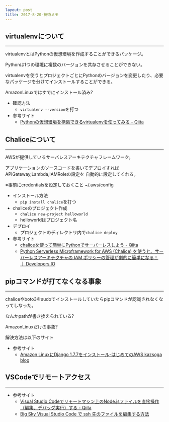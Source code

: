 ```yaml
---
layout: post
title: 2017-8-20-技術メモ
---
```


## virtualenvについて
---
virtualenvとはPythonの仮想環境を作成することができるパッケージ。

Pythonは1つの環境に複数のバージョンを共存させることができない。

virtualenvを使うとプロジェクトごとにPythonのバージョンを変更したり、必要なパッケージを分けてインストールすることができる。

AmazonLinuxではすでにインストール済み?

- 確認方法
    - `virtualenv --version`を打つ
- 参考サイト
    - [Pythonの仮想環境を構築できるvirtualenvを使ってみる - Qiita](http://qiita.com/H-A-L/items/5d5a2ef73be8d140bdf3)

## Chaliceについて
---

AWSが提供しているサーバレスアーキテクチャフレームワーク。

アプリケーションのソースコードを書いてデプロイすればAPIGateway,Lambda,IAMRoleの設定を
自動的に設定してくれる。

※事前にcredentialsを設定しておくこと
~/.aws/config

- インストール方法
    - `pip install chalice`を打つ
- chaliceのプロジェクト作成
    - `chalice new-project helloworld`
    - helloworldはプロジェクト名
- デプロイ
    - プロジェクトのディレクトリ内で`chalice deploy`
- 参考サイト
    - [chaliceを使って簡単にPythonでサーバーレスしよう - Qiita](http://qiita.com/seike460/items/1cd1f85dd2f782a48d6a)
    - [Python Serverless Microframework for AWS (Chalice) を使うと、サーバーレスアーキテクチャの IAM ポリシーの管理が劇的に簡単になる！ ｜ Developers.IO](http://dev.classmethod.jp/cloud/aws/chalice-iam-policy/)


## pipコマンドが打てなくなる事象
---

chaliceやboto3をsudoでインストールしていたらpipコマンドが認識されなくなってしなった。

なんかpathが書き換えられている?

AmazonLinuxだけの事象?

解決方法は以下のサイト

- 参考サイト
    - [Amazon LinuxにDjango 1.7.7をインストール-はじめてのAWS  kazsoga blog](http://kazsoga.com/amazon-linux-django-1-7-7/)

## VSCodeでリモートアクセス
---

- 参考サイト
    - [Visual Studio Codeでリモートマシン上のNode.jsファイルを直接操作（編集、デバッグ実行）する - Qiita](http://qiita.com/hitomatagi/items/7e8a9a08c74e24f68633)
    - [Big Sky Visual Studio Code で ssh 先のファイルを編集する方法](https://mattn.kaoriya.net/software/lang/go/20170711163119.htm)

